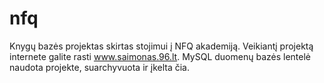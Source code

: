# nfq
Knygų bazės projektas skirtas stojimui į NFQ akademiją. Veikiantį projektą internete galite rasti www.saimonas.96.lt. MySQL duomenų bazės lentelė naudota projekte, suarchyvuota ir įkelta čia.
